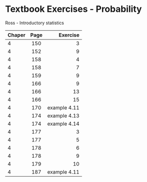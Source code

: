 # Textbook Exercises - Probability

Ross - Introductory statistics

| Chaper | Page | Exercise     |
| ------ |:----:| ------------:|
| 4      | 150  | 3 		   |
| 4      | 152  | 9 		   |
| 4      | 158  | 4 		   |
| 4      | 158  | 7 		   |
| 4      | 159  | 9 		   |
| 4      | 166  | 9 		   |
| 4      | 166  | 13 		   |
| 4      | 166  | 15 		   |
| 4      | 170  | example 4.11 |
| 4      | 174  | example 4.13 |
| 4      | 174  | example 4.14 |
| 4      | 177  | 3 		   |
| 4      | 177  | 5 		   |
| 4      | 178  | 6 		   |
| 4      | 178  | 9 		   |
| 4      | 179  | 10 		   |
| 4      | 187  | example 4.11 |
